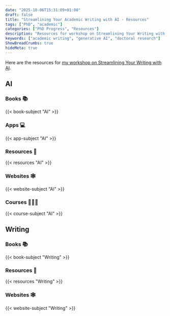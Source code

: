 ```yaml
---
date: "2025-10-06T15:31:09+01:00"
draft: false
title: "Streamlining Your Academic Writing with AI - Resources"
tags: ["PhD", "academic"]
categories: ["PhD Progress", "Resources"]
description: "Resources for workshop on Streamlining Your Writing with AI Tools"
keywords: ["academic writing", "generative AI", "doctoral research"]
ShowBreadCrumbs: true
hideMeta: true
---
```


Here are the resources for [my workshop on Streamlining Your Writing with AI](../../streamlining-your-academic-writing-with-ai/).

## AI

### Books 📚

{{< book-subject "AI" >}}

### Apps 💻

{{< app-subject "AI" >}}

### Resources 🧭

{{< resources "AI" >}}

### Websites 🕸️

{{< website-subject "AI" >}}

### Courses 👩🏽‍🏫

{{< course-subject "AI" >}}

## Writing 

### Books 📚

{{< book-subject "Writing" >}}

### Resources 🧭

{{< resources "Writing" >}}

### Websites 🕸️

{{< website-subject "Writing" >}}